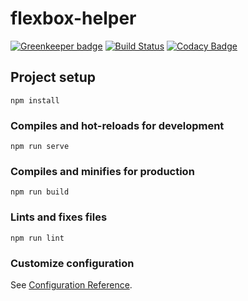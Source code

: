 # flexbox-helper
[![Greenkeeper badge](https://badges.greenkeeper.io/zinge/flexboxHelper.svg)](https://greenkeeper.io/)
[![Build Status](https://travis-ci.org/zinge/flexboxHelper.svg?branch=dev)](https://travis-ci.org/zinge/flexboxHelper)
[![Codacy Badge](https://api.codacy.com/project/badge/Grade/59c6461e7bf54431b3cbaebd6f34999d)](https://www.codacy.com/app/s.a.zingelshuher/flexboxHelper?utm_source=github.com&amp;utm_medium=referral&amp;utm_content=zinge/flexboxHelper&amp;utm_campaign=Badge_Grade)

## Project setup
```
npm install
```

### Compiles and hot-reloads for development
```
npm run serve
```

### Compiles and minifies for production
```
npm run build
```

### Lints and fixes files
```
npm run lint
```

### Customize configuration
See [Configuration Reference](https://cli.vuejs.org/config/).
